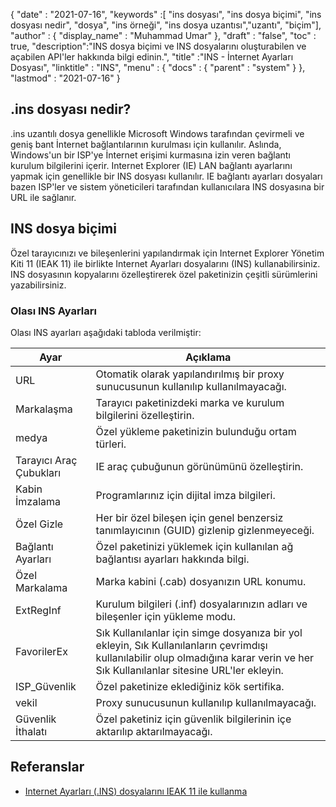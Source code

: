{
  "date" : "2021-07-16",
  "keywords" :[ "ins dosyası", "ins dosya biçimi", "ins dosyası nedir", "dosya", "ins örneği", "ins dosya uzantısı","uzantı", "biçim"],
  "author" : {
    "display_name" : "Muhammad Umar"
},
  "draft" : "false",
  "toc" : true,
  "description":"INS dosya biçimi ve INS dosyalarını oluşturabilen ve açabilen API'ler hakkında bilgi edinin.",
  "title" :"INS - İnternet Ayarları Dosyası",
  "linktitle" : "INS",
  "menu" : {
    "docs" : {
      "parent" : "system"
}
},
  "lastmod" : "2021-07-16"
}

## .ins dosyası nedir?

.ins uzantılı dosya genellikle Microsoft Windows tarafından çevirmeli ve geniş bant İnternet bağlantılarının kurulması için kullanılır. Aslında, Windows'un bir ISP'ye İnternet erişimi kurmasına izin veren bağlantı kurulum bilgilerini içerir. Internet Explorer (IE) LAN bağlantı ayarlarını yapmak için genellikle bir INS dosyası kullanılır. IE bağlantı ayarları dosyaları bazen ISP'ler ve sistem yöneticileri tarafından kullanıcılara INS dosyasına bir URL ile sağlanır.

## INS dosya biçimi
Özel tarayıcınızı ve bileşenlerini yapılandırmak için Internet Explorer Yönetim Kiti 11 (IEAK 11) ile birlikte Internet Ayarları dosyalarını (INS) kullanabilirsiniz. INS dosyasının kopyalarını özelleştirerek özel paketinizin çeşitli sürümlerini yazabilirsiniz.

### Olası INS Ayarları
Olası INS ayarları aşağıdaki tabloda verilmiştir:

| Ayar | Açıklama |
-----|---------|
| URL | Otomatik olarak yapılandırılmış bir proxy sunucusunun kullanılıp kullanılmayacağı. |
| Markalaşma | Tarayıcı paketinizdeki marka ve kurulum bilgilerini özelleştirin. |
| medya | Özel yükleme paketinizin bulunduğu ortam türleri. |
| Tarayıcı Araç Çubukları | IE araç çubuğunun görünümünü özelleştirin. |
| Kabin İmzalama | Programlarınız için dijital imza bilgileri. |
| Özel Gizle | Her bir özel bileşen için genel benzersiz tanımlayıcının (GUID) gizlenip gizlenmeyeceği. |
| Bağlantı Ayarları | Özel paketinizi yüklemek için kullanılan ağ bağlantısı ayarları hakkında bilgi. |
| Özel Markalama | Marka kabini (.cab) dosyanızın URL konumu. |
| ExtRegInf | Kurulum bilgileri (.inf) dosyalarınızın adları ve bileşenler için yükleme modu. |
| FavorilerEx | Sık Kullanılanlar için simge dosyanıza bir yol ekleyin, Sık Kullanılanların çevrimdışı kullanılabilir olup olmadığına karar verin ve her Sık Kullanılanlar sitesine URL'ler ekleyin. |
| ISP_Güvenlik | Özel paketinize eklediğiniz kök sertifika. |
| vekil | Proxy sunucusunun kullanılıp kullanılmayacağı. |
| Güvenlik İthalatı | Özel paketiniz için güvenlik bilgilerinin içe aktarılıp aktarılmayacağı. |




## Referanslar

* [Internet Ayarları (.INS) dosyalarını IEAK 11 ile kullanma](https://learn.microsoft.com/en-us/internet-explorer/ie11-ieak/using-internet-settings-ins-files)


